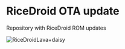 # RiceDroid OTA update
Repository with RiceDroid ROM updates

![RiceDroidLava+daisy](https://user-images.githubusercontent.com/93985232/179382537-29c809f4-e60e-4751-a753-dcc0e316d294.jpg)
